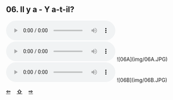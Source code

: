 ## 06. Il y a - Y a-t-il?

  <audio controls>
    <source src="sound/06A.ogg"></source>
  </audio>
  <audio controls>
    <source src="sound/06B.ogg"></source>
  </audio>
![06A](img/06A.JPG)

  <audio controls>
    <source src="sound/06C.ogg"></source>
  </audio>
![06B](img/06B.JPG)

<p style='font-weight:bolder'>
  <a href='05.html' title='Önceki sayfa'>⇦</a>&emsp;
  <a href='..' title='Ana sayfa'>⇧</a>&emsp;
  <a href='07.html' title='Sonraki sayfa'>⇨</a>
</p>